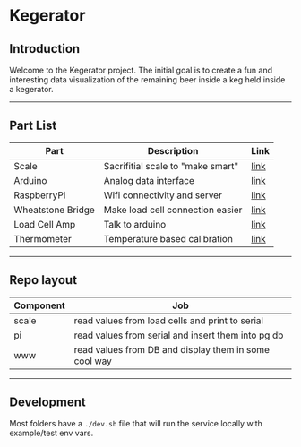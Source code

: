 # Kegerator
## Introduction
Welcome to the Kegerator project. The initial goal is to create a fun and interesting data visualization of the remaining beer inside a keg held inside a kegerator. 


---
## Part List

| Part      | Description | Link |
| ----------- | ----------- | ----------- |
| Scale       | Sacrifitial scale to "make smart" |[link](https://www.amazon.com/gp/product/B07RV6X8LZ/ref=ppx_yo_dt_b_asin_title_o01_s00?ie=UTF8&psc=1)|
| Arduino       | Analog data interface|[link](https://www.adafruit.com/product/2590)|
| RaspberryPi       | Wifi connectivity and server |[link](https://www.adafruit.com/product/3400)|
| Wheatstone Bridge       | Make load cell connection easier |[link](https://www.sparkfun.com/products/13878)|
| Load Cell Amp       | Talk to arduino|[link](https://www.sparkfun.com/products/13879)|
| Thermometer      | Temperature based calibration|[link](https://www.sparkfun.com/products/245)|

---

## Repo layout

| Component   | Job |
| -----------  | ----------- |
| scale |  read values from load cells and print to serial |  
| pi |  read values from serial and insert them into pg db |  
| www |  read values from DB and display them in some cool way |  

---
## Development
Most folders have a `./dev.sh` file that will run the service locally with example/test env vars.